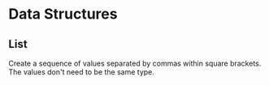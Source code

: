 # Data Structures

## List

Create a sequence of values separated by commas within square brackets. The values
don't need to be the same type.
